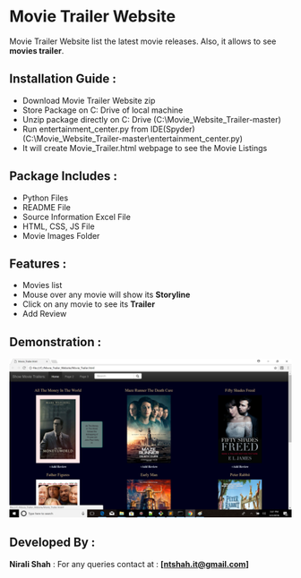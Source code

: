 # Movie Trailer Website
Movie Trailer Website list the latest movie releases. Also, it allows to see **movies trailer**.

## Installation Guide :
* Download Movie Trailer Website zip
* Store Package on C: Drive of local machine
* Unzip package directly on C: Drive (C:\Movie_Website_Trailer-master)
* Run entertainment_center.py from IDE(Spyder) (C:\Movie_Website_Trailer-master\entertainment_center.py)
* It will create Movie_Trailer.html webpage to see the Movie Listings

## Package Includes :
* Python Files
* README File
* Source Information Excel File
* HTML, CSS, JS File
* Movie Images Folder

## Features :
* Movies list
* Mouse over any movie will show its **Storyline**
* Click on any movie to see its **Trailer**
* Add Review 

## Demonstration : 
![](/movie_poster/ScreenShot.png)

## Developed By :
**Nirali Shah** : For any queries contact at : **[ntshah.it@gmail.com]**
